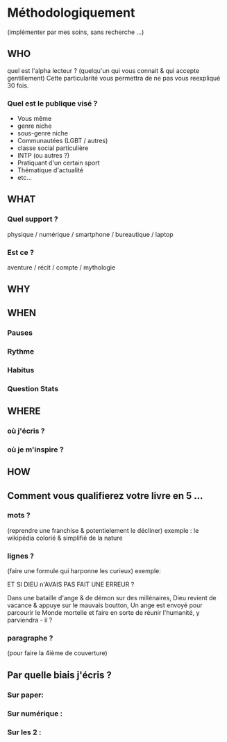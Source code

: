 




# Méthodologiquement
(implémenter par mes soins, sans recherche ...)

## WHO
quel est l'alpha lecteur ? (quelqu'un qui vous connait & qui accepte gentillement)
Cette particularité vous permettra de ne pas vous reexpliqué 30 fois.

### Quel est le publique visé ? 
- Vous même 
- genre niche
- sous-genre niche
- Communautées (LGBT / autres)
- classe social particulière
- INTP (ou autres ?)
- Pratiquant d'un certain sport
- Thématique d'actualité
- etc...



## WHAT
### Quel support ? 
physique / numérique / smartphone / bureautique / laptop

### Est ce ?
aventure / récit / compte / mythologie

## WHY




## WHEN

### Pauses

### Rythme

### Habitus

### Question Stats


## WHERE

### où j'écris ?

### où je m'inspire ?



## HOW 
## Comment vous qualifierez votre livre en 5 ...

### mots ? 

(reprendre une franchise & potentielement le décliner)
exemple : le wikipédia colorié & simplifié de la nature 


###  lignes ? 

(faire une formule qui harponne les curieux)
exemple: 

ET SI DIEU n'AVAIS PAS FAIT UNE ERREUR ?

Dans une bataille d'ange & de démon sur des millénaires,
Dieu revient de vacance & appuye sur le mauvais boutton,
Un ange est envoyé pour parcourir le Monde mortelle et
faire en sorte de réunir l'humanité, y parviendra - il ? 


### paragraphe ? 
(pour faire la 4ième de couverture)


## Par quelle biais j'écris ?

### Sur paper:


### Sur numérique :



### Sur les 2 :